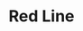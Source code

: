 ---
title: Red Line
title_zh: 紅綫
mm_sign: [R]
branch_line: false
stations:
  - station_code: [R1]
    name: Fhoenix Hill
    name_zh: 飛利斯山
    first_station: true
  - station_code: [R2]
    name: Paradise Falls
    name_zh: 仙境瀑布
    transfer: 
      - mm_sign: [B]
  - station_code: [R3]
    name: Under the Falls
    name_zh: 瀑布下
    transfer: 
      - mm_sign: [W,P]
  - station_code: [R4]
    name: Downtown Core
    name_zh: 市中心
    transfer: 
      - mm_sign: [G,W]
  - station_code: [R5]
    name: Miraiya Cave
    name_zh: 美拉雅洞
    transfer: 
      - mm_sign: [G,P]
  - station_code: [R6]
    name: Portal Hill
    name_zh: 波打山
    last_station: true
custom_style: table{margin:0 auto}.station-code-bg-first{background-image:url(/img/bg/redline.png);background-repeat:no-repeat;background-size:7px 50%;background-position:61px bottom}.station-code-bg{background-image:url(/img/bg/redline.png);background-repeat:no-repeat;background-size:7px 101%;background-position:61px}.station-code-bg-last{background-image:url(/img/bg/redline.png);background-repeat:no-repeat;background-size:7px 50%;background-position:61px top}
weight: 1
---